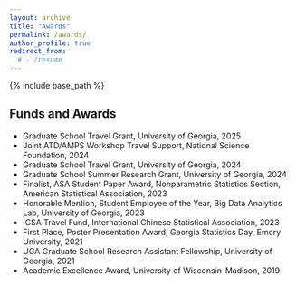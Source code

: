```yaml
---
layout: archive
title: "Awards"
permalink: /awards/
author_profile: true
redirect_from:
  # - /resume
---
```


{% include base_path %}

Funds and Awards
-----
- Graduate School Travel Grant, University of Georgia, 2025
- Joint ATD/AMPS Workshop Travel Support, National Science Foundation, 2024
- Graduate School Travel Grant, University of Georgia, 2024
- Graduate School Summer Research Grant, University of Georgia, 2024
- Finalist, ASA Student Paper Award, Nonparametric Statistics Section, American Statistical Association, 2023
- Honorable Mention, Student Employee of the Year, Big Data Analytics Lab, University of Georgia, 2023
- ICSA Travel Fund, International Chinese Statistical Association, 2023
- First Place, Poster Presentation Award, Georgia Statistics Day, Emory University, 2021
- UGA Graduate School Research Assistant Fellowship, University of Georgia, 2021
- Academic Excellence Award, University of Wisconsin-Madison, 2019
